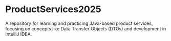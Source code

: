 # ProductServices2025
A repository for learning and practicing Java-based product services, focusing on concepts like Data Transfer Objects (DTOs) and development in IntelliJ IDEA.
